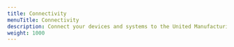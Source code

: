 ```yaml
---
title: Connectivity
menuTitle: Connectivity
description: Connect your devices and systems to the United Manufacturing Hub.
weight: 1000
---
```


